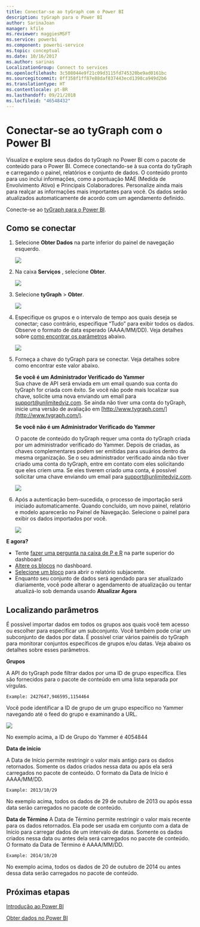 ```yaml
---
title: Conectar-se ao tyGraph com o Power BI
description: tyGraph para o Power BI
author: SarinaJoan
manager: kfile
ms.reviewer: maggiesMSFT
ms.service: powerbi
ms.component: powerbi-service
ms.topic: conceptual
ms.date: 10/16/2017
ms.author: sarinas
LocalizationGroup: Connect to services
ms.openlocfilehash: 3c508044e9f21c09d3115fd745320be9ad0161bc
ms.sourcegitcommit: 0ff358f1ff87e88daf837443ecd1398ca949d2b6
ms.translationtype: HT
ms.contentlocale: pt-BR
ms.lasthandoff: 09/21/2018
ms.locfileid: "46548432"
---
```

# <a name="connect-to-tygraph--with-power-bi"></a>Conectar-se ao tyGraph com o Power BI
Visualize e explore seus dados do tyGraph no Power BI com o pacote de conteúdo para o Power BI. Comece conectando-se à sua conta do tyGraph e carregando o painel, relatórios e conjunto de dados. O conteúdo pronto para uso inclui informações, como a pontuação MAE (Medida de Envolvimento Ativo) e Principais Colaboradores. Personalize ainda mais para realçar as informações mais importantes para você.  Os dados serão atualizados automaticamente de acordo com um agendamento definido.

Conecte-se ao [tyGraph para o Power BI](https://app.powerbi.com/getdata/services/tygraph).

## <a name="how-to-connect"></a>Como se conectar
1. Selecione **Obter Dados** na parte inferior do painel de navegação esquerdo.
   
   ![](media/service-connect-to-tygraph/getdata.png)
2. Na caixa **Serviços** , selecione **Obter**.
   
   ![](media/service-connect-to-tygraph/services.png)
3. Selecione **tyGraph** \> **Obter**.
   
   ![](media/service-connect-to-tygraph/tygraph.png)
4. Especifique os grupos e o intervalo de tempo aos quais deseja se conectar; caso contrário, especifique “Tudo” para exibir todos os dados. Observe o formato de data esperado (AAAA/MM/DD). Veja detalhes sobre [como encontrar os parâmetros](#FindingParams) abaixo.
   
   ![](media/service-connect-to-tygraph/parameters.png)
5. Forneça a chave do tyGraph para se conectar. Veja detalhes sobre como encontrar este valor abaixo.
   
    **Se você é um Administrador Verificado do Yammer**  
    Sua chave de API será enviada em um email quando sua conta do tyGraph for criada com êxito. Se você não pode mais localizar sua chave, solicite uma nova enviando um email para support@unlimitedviz.com. Se ainda não tiver uma conta do tyGraph, inicie uma versão de avaliação em [http://www.tygraph.com/](http://www.tygraph.com/). 
   
    **Se você não é um Administrador Verificado do Yammer**
   
    O pacote de conteúdo do tyGraph requer uma conta do tyGraph criada por um administrador verificado do Yammer. Depois de criadas, as chaves complementares podem ser emitidas para usuários dentro da mesma organização. Se o seu administrador verificado ainda não tiver criado uma conta do tyGraph, entre em contato com eles solicitando que eles criem uma. Se eles tiverem criado uma conta, é possível solicitar uma chave enviando um email para <support@unlimitedviz.com>.
   
    ![](media/service-connect-to-tygraph/creds.png)
6. Após a autenticação bem-sucedida, o processo de importação será iniciado automaticamente. Quando concluído, um novo painel, relatório e modelo aparecerão no Painel de Navegação. Selecione o painel para exibir os dados importados por você.
   
    ![](media/service-connect-to-tygraph/dashboard.png)

**E agora?**

* Tente [fazer uma pergunta na caixa de P e R](consumer/end-user-q-and-a.md) na parte superior do dashboard
* [Altere os blocos](service-dashboard-edit-tile.md) no dashboard.
* [Selecione um bloco](consumer/end-user-tiles.md) para abrir o relatório subjacente.
* Enquanto seu conjunto de dados será agendado para ser atualizado diariamente, você pode alterar o agendamento de atualização ou tentar atualizá-lo sob demanda usando **Atualizar Agora**

<a name="FindingParams"></a>

## <a name="finding-parameters"></a>Localizando parâmetros
É possível importar dados em todos os grupos aos quais você tem acesso ou escolher para especificar um subconjunto. Você também pode criar um subconjunto de dados por data. É possível criar vários painéis do tyGraph para monitorar conjuntos específicos de grupos e/ou datas. Veja abaixo os detalhes sobre esses parâmetros.

**Grupos**

A API do tyGraph pode filtrar dados por uma ID de grupo específica. Eles são fornecidos para o pacote de conteúdo em uma lista separada por vírgulas. 

    Example: 2427647,946595,1154464


Você pode identificar a ID de grupo de um grupo específico no Yammer navegando até o feed do grupo e examinando a URL.

![](media/service-connect-to-tygraph/yammer.png)

No exemplo acima, a ID de Grupo do Yammer é 4054844

**Data de início**

A Data de Início permite restringir o valor mais antigo para os dados retornados. Somente os dados criados nessa data ou após ela será carregados no pacote de conteúdo. O formato da Data de Início é AAAA/MM/DD. 

    Example: 2013/10/29

No exemplo acima, todos os dados de 29 de outubro de 2013 ou após essa data serão carregados no pacote de conteúdo. 

**Data de Término** A Data de Término permite restringir o valor mais recente para os dados retornados. Ela pode ser usada em conjunto com a data de Início para carregar dados de um intervalo de datas. Somente os dados criados nessa data ou antes dela será carregados no pacote de conteúdo. O formato da Data de Término é AAAA/MM/DD. 

    Example: 2014/10/20

No exemplo acima, todos os dados de 20 de outubro de 2014 ou antes dessa data serão carregados no pacote de conteúdo. 

## <a name="next-steps"></a>Próximas etapas
[Introdução ao Power BI](service-get-started.md)

[Obter dados no Power BI](service-get-data.md)

